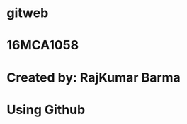 # gitweb
<html>
<head>
<title> Rajkumar </title>
  </head>
<style>
{
  background: url
("http://chandigarhbytes.com/wp-content/uploads/2017/02/ch.jpg")
}
</style>


<div id="container">
<h1> 16MCA1058 </h1>
<h1> Created by: RajKumar Barma</h1>
<h1> Using Github</h1>
</div>
</body>
